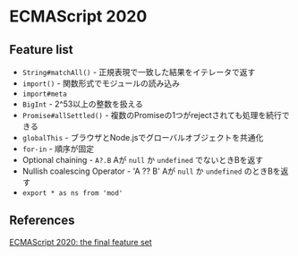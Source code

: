 # ECMAScript 2020

## Feature list
- `String#matchAll()` - 正規表現で一致した結果をイテレータで返す
- `import()` - 関数形式でモジュールの読み込み
- `import#meta`
- `BigInt` - 2^53以上の整数を扱える
- `Promise#allSettled()` - 複数のPromiseの1つがrejectされても処理を続行できる
- `globalThis` - ブラウザとNode.jsでグローバルオブジェクトを共通化
- `for-in` - 順序が固定
- Optional chaining - `A?.B` Aが `null` か `undefined` でないときBを返す
- Nullish coalescing Operator - 'A ?? B' Aが `null` か `undefined` のときBを返す
- `export * as ns from 'mod'`

## References
[ECMAScript 2020: the final feature set](https://2ality.com/2019/12/ecmascript-2020.html)
